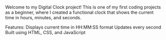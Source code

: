 Welcome to my Digital Clock project! This is one of my first coding projects as a beginner, where I created a functional clock that shows the current time in hours, minutes, and seconds.

Features:
Displays current time in HH:MM:SS format
Updates every second
Built using HTML, CSS, and JavaScript
